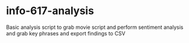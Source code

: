 # info-617-analysis

Basic analysis script to grab movie script and perform sentiment analysis and grab key phrases and export findings to CSV
